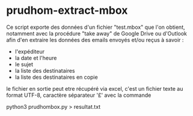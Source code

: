# prudhom-extract-mbox

Ce script exporte des données d'un fichier "test.mbox" que l'on obtient, notamment avec la procédure "take away" de Google Drive ou d'Outlook
afin d'en extraire les données des emails envoyés et/ou reçus à savoir :
- l'expéditeur
- la date et l'heure
- le sujet
- la liste des destinataires 
- la liste des destinataires en copie

le fichier en sortie peut etre récupéré via excel, c'est un fichier texte au format UTF-8, caractère séparateur '£'
avec la commande 

python3 prudhombox.py > resultat.txt


